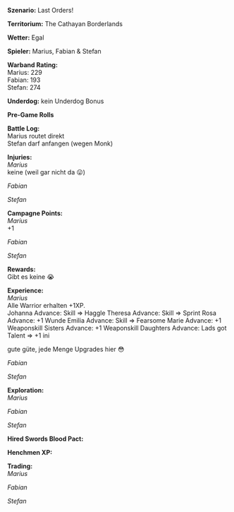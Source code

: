 **Szenario:** Last Orders!

**Territorium:** The Cathayan Borderlands  

**Wetter:** Egal  

**Spieler:** Marius, Fabian & Stefan

**Warband Rating:**  
Marius: 229    
Fabian: 193    
Stefan: 274     

**Underdog:** kein Underdog Bonus   

**Pre-Game Rolls**  

**Battle Log:**  
Marius routet direkt  
Stefan darf anfangen (wegen Monk)  


**Injuries:**  
*Marius*  
keine (weil gar nicht da :stuck_out_tongue:)  

*Fabian*  

*Stefan*  

**Campagne Points:**  
*Marius*  
+1

*Fabian*  


*Stefan*  


**Rewards:**  
Gibt es keine :sob:  

**Experience:**  
*Marius*   
Alle Warrior erhalten +1XP.  
Johanna Advance: Skill => Haggle
Theresa Advance: Skill => Sprint
Rosa Advance: +1 Wunde
Emilia Advance: Skill => Fearsome 
Marie Advance: +1 Weaponskill 
Sisters Advance: +1 Weaponskill 
Daughters Advance: Lads got Talent => +1 ini  

gute güte, jede Menge Upgrades hier :flushed:  

*Fabian*   


*Stefan*   


**Exploration:**  
*Marius*  


*Fabian*  


*Stefan*  


**Hired Swords Blood Pact:**


**Henchmen XP:**


**Trading:**  
*Marius*  


*Fabian*  


*Stefan*   
